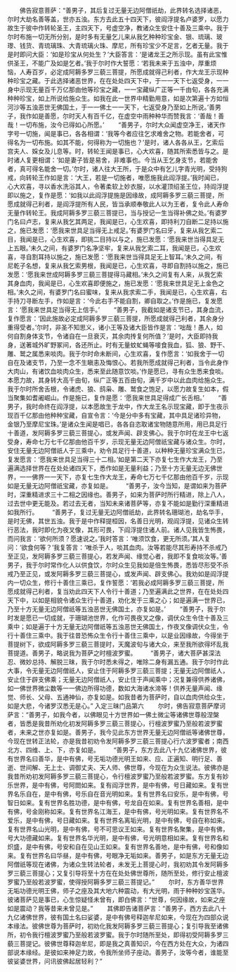 <!-- { "loadSidebar": true } -->
　　佛告寂意菩萨：“善男子，其后复过无量无边阿僧祇劫，此界转名选择诸恶，尔时大劫名善等盖，世亦五浊。东方去此五十四天下，彼阎浮提名卢婆罗，以愿力故生于彼中作转轮圣王，主四天下，号虚空净，教诸众生安住十善及三乘中。我于尔时布施一切无所分别，是时多有无量乞儿来从我乞种种珍宝金、银、琉璃、玻瓈、钱货、青琉璃珠、大青琉璃火珠、摩尼，所有珍宝少不足言，乞者无量。我于是时即问大臣：‘如是珍宝从何处生？’大臣答言：‘是诸龙王之所示现。虽有此宝惟供圣王，不能广及如是乞者。’我于尔时作大誓愿：‘若我未来于五浊中，厚重烦恼，人寿百岁，必定成阿耨多罗三藐三菩提，所愿成就得己利者，作大龙王示现种种珍宝之藏。于此选择诸恶世界，在在处处四天下中，于一一天下七返受身，一一身中示现无量百千万亿那由他等珍宝之藏，一一宝藏纵广正等一千由旬，各各充满种种珍宝，如上所说给施众生。如我在此一世界中精勤用意，如是次第遍十方如恒河沙等五浊恶世无佛国土，于一一佛土一一天下，七返受身乃至如上所说。’善男子，我作如是善愿，尔时天人有百千亿，在虚空中雨种种华而赞我言：‘善哉！善哉！一切布施，汝今已得如心所愿。’
　　“善男子，尔时大众闻虚空净王，诸天作字号一切施，闻是事已，各各相谓：‘我等今者应往乞求难舍之物。若能舍者，可得名为一切布施。如其不能，何得称为一切施也？’是时，诸人各各从王，乞索后宫夫人、婇女及儿息等。时，转轮王闻是事已，心大欢喜，随其所索悉皆与之。是时诸人复更相谓：‘如是妻子皆是易舍，非难事也。今当从王乞身支节，若能舍者，真可得名能舍一切。’尔时，诸人往大王所，于是众中有乞儿字青光明，受持狗戒，向转轮王作如是言：‘大王，若是一切施者，唯愿施我此阎浮提。’我时闻已，心大欢喜，寻以香水洗浴其人，令著柔软上妙衣服，以水灌顶绍圣王位，持阎浮提即以施之，复作是愿：‘如我以此阎浮提施是因缘故，成阿耨多罗三藐三菩提，所愿成就得己利者，是阎浮提所有人民，皆当承顺奉敬此人以为王者，复令此人寿命无量作转轮王。我成阿耨多罗三藐三菩提已，当与授记一生当得补佛之处。’有婆罗门名曰卢志，复来从我乞其两足，我闻是已，心生欢喜，即持利刀自断二足持以施之，施已发愿：‘愿我来世具足当得无上戒足。’有婆罗门名曰牙，复来从我乞索二目，我闻是已，心生欢喜，即挑二目持以与之，施已发愿：‘愿我来世当得具足无上五眼。’未久之间，有婆罗门名净坚牢，复来从我乞索二耳，我闻是已，心生欢喜，寻自割耳持以施之，施已发愿：‘愿我来世当得具足无上智耳。’未久之间，有尼乾子名想，复来从我乞索男根，我闻是已，心生欢喜，寻即自割持以施之，施已发愿：‘愿我来世成阿耨多罗三藐三菩提得马藏相。’未久之间复有人来，从我乞索其身血肉，我闻是已，心生欢喜即便施之，施已发愿：‘愿我来世具足无上金色之相。’未久之间，有婆罗门名曰蜜味，复来从我求索二手，我闻是已，心生欢喜，右手持刀寻断左手，作如是言：‘今此右手不能自割，卿自取之。’作是施已，复发愿言：‘愿我来世具足当得无上信手。’
　　“善男子，我截如是诸支节已，其身血流，复作愿言：‘因此施故必定成阿耨多罗三藐三菩提，所愿成就得己利者，其余身分重得受者。’尔时，非圣不知思义，诸小王等及诸大臣皆作是言：‘咄哉！愚人，如何自割身体支节，令诸自在一旦衰灭，其余肉抟复何所值？’是时，大臣即持我身，送著城外旷野冢间，各还所止。时有无量蚊虻蝇等唼食我血，狐、狼、野干、雕、鹫之属悉来啖肉。我于尔时命未断间，心生欢喜，复作愿言：‘如我舍于一切自在及诸支节，乃至一念不生瞋恚及悔恨心。若我所愿成就得己利者，当令此身作大肉山，有诸饮血啖肉众生，悉来至此随意饮啖。’作是愿已，寻有众生悉来食啖。本愿力故，其身转大高千由旬，纵广正等五百由旬，满千岁中以此血肉给施众生。我于尔时所舍舌根，令诸虎、狼、鸱枭、雕、鹫食之饱足，以愿力故复生如本，假当聚集如耆阇崛山。作是施已，复作是愿：‘愿我来世具足得成广长舌相。’
　　“善男子，我时命终在阎浮提，以本愿故生于龙中，作大龙王名示现宝藏，即于生夜示现百千亿那由他种种宝藏，自宣令言：‘今是分中多有宝藏，其中具足诸珍异物，金银乃至摩尼宝珠。’是诸众生闻是唱已，各各自恣取诸宝物随意所用，用已具足行十善道，发阿耨多罗三藐三菩提心，或发声闻、辟支佛心。我于尔时在龙王中七返受身，寿命七万七千亿那由他百千岁，示现无量无边阿僧祇宝藏与诸众生。尔时，安住无量无边阿僧祇人于三乘中，劝令具足行十善道，以种种无量珍宝满众生已，复发愿言：‘愿我来世具足当得三十二相。’如是第二天下亦复七生作大龙王，乃至遍满选择世界在在处处诸四天下，悉作如是无量利益；乃至十方无量无边无佛世界，一一佛界一一天下，亦复七生作大龙王，寿命七万七千亿那由他百千岁，示现如是无量无边阿僧祇宝藏，亦复如是。
　　“善男子，汝今当知，是谓如来为菩萨时，深重精进求三十二相之因缘也。善男子，如来为菩萨时所行精进，除上八人，过去世中更无能及。若过去无者，当知未来诸菩萨等，亦复不能如是勤行深重精进如我所行。
　　“善男子，复过无量无边阿僧祇劫，此界转名珊瑚池，劫名华手，是时无佛，其世五浊。我于是中作释提桓因，名善日光明，观阎浮提，见诸众生转行恶法，我时即化为夜叉像，其形可畏，下阎浮提住诸人前。诸人见我皆生怖畏，而问我言：‘欲何所须？愿速说之。’我时答言：‘唯须饮食，更无所须。’其人复问：‘欲食何等？’我复答言：‘唯杀于人，啖其血肉。汝等若能尽其形寿持不杀戒乃至正见，发阿耨多罗三藐三菩提心，若发声闻、缘觉心者，我即不复食啖汝等。’善男子，我于尔时常作化人以供食饮，尔时众生见我如是倍生怖畏，悉皆尽形受不杀戒乃至正见，或发阿耨多罗三藐三菩提心，或发声闻、辟支佛心。我劝如是阎浮提内一切众生，修行十善住三乘已，复作誓愿：‘若我必成阿耨多罗三藐三菩提，所愿成就得己利者，复当劝此四天下人令行十善道；乃至遍满此之世界，在在处处四天下中，以如是相貌令诸众生行十善道，劝化发于三乘之心；如是遍满一世界已，乃至十方无量无边阿僧祇等五浊恶世无佛国土，亦复如是。’
　　“善男子，我于尔时发是愿已一切成就，于珊瑚池世界，化作可畏夜叉之像，调伏众生令住十善及三乘中；如是遍于十方无量无边阿僧祇等五浊恶世无佛国土，作夜叉像调伏众生，令行十善住三乘中。我于往昔恐怖众生令行十善住三乘中，以是业因缘故，今得坐于菩提树下，欲成阿耨多罗三藐三菩提时，天魔波旬与诸大众，来至我所欲得坏乱我菩提道。善男子，略说我为菩萨之时檀波罗蜜。
　　“善男子，诸大菩萨甚深法忍、微妙总持、解脱三昧，我于尔时悉未得之，唯除二身有漏五通。我于尔时作此大事，令无量无边阿僧祇人，安止住于阿耨多罗三藐三菩提；无量无边阿僧祇人，安止住于辟支佛乘；无量无边阿僧祇人，安止住于声闻乘中；况复兼得供养诸佛，如一佛世界微尘数等一一佛边所得功德，数如大海诸水渧等！供养无量声闻、缘觉、师长、父母、五通神仙，亦复如是。如我昔者为菩萨时，自以血肉供给众生，如是大悲，今诸罗汉悉无是心。”
入定三昧门品第六
　　尔时，佛告寂意菩萨摩诃萨言：“善男子，如我今者，以佛眼见十方世界如一佛土微尘等诸佛世尊般涅槃者，皆悉是我昔所劝化初发阿耨多罗三藐三菩提心，行檀波罗蜜乃至般若波罗蜜者，未来之世亦复如是。善男子，我今见此东方世界无量无边阿僧祇等诸佛世尊，今现在世转正法轮，亦是我昔初劝令发阿耨多罗三藐三菩提心行六波罗蜜者；南西北方、四维、上、下，亦复如是。
　　“善男子，东方去此八十九亿诸佛世界，彼有世界名曰善华，是中有佛，号无垢功德光明王如来、应、正遍知、明行足、善逝、世间解、无上士、调御丈夫、天人师、佛世尊，今现在为众生说法。彼佛亦是我昔所劝初发阿耨多罗三藐三菩提心，令行檀波罗蜜乃至般若波罗蜜。东方复有妙乐世界，是中有佛，号阿閦如来。复有阎浮世界，是中有佛，号日藏如来。复有世界名乐自在，是中有佛，号乐自在音光明如来。复有世界名曰安乐，是中有佛，号智日如来。复有世界名胜功德，是中有佛，号龙自在如来。复有世界名善相，是中有佛，号金刚称如来。复有世界名江海王，是中有佛，号光明如来。复有世界名不爱乐，是中有佛，号日藏如来。复有世界名离垢光明，是中有佛，号自在称如来。复有世界名山光明，是中有佛，号不可思议王如来。复有世界名聚集，是中有佛，号大功德藏如来。复有世界名华光明，是中有佛，号光明意相如来。复有世界名和炽盛，是中有佛，号安和自在见山王如来。复有世界名善地，是中有佛，号和像如来。复有世界名曰华昼，是中有佛，号眼净无垢如来。善男子，如是东方无量无边阿僧祇等现在诸佛，为诸众生转法轮者，未发无上菩提心时，我初劝其令发阿耨多罗三藐三菩提心；又复引导将至十方在在处处佛世尊所，随所至处，修行安止檀波罗蜜乃至般若波罗蜜，使得授阿耨多罗三藐三菩提记。”
　　尔时，东方善华世界无垢功德光明王佛，师子之座及其大地六种震动，有大光明，雨于种种妙宝莲华。彼诸菩萨见是事已，心生惊疑怪未曾有，即白佛言：“世尊，何因缘故，如来之座如是震动？我等昔来未曾见是。”
　　其佛即告诸菩萨言：“善男子，西方去此八十九亿诸佛世界，彼有国土名曰娑婆，是中有佛号释迦牟尼如来，今现在为四部众说本缘法。彼佛世尊为菩萨时，初劝化我发阿耨多罗三藐三菩提心；复引导我至诸佛所，初令我行檀波罗蜜乃至般若波罗蜜。我于尔时随所至处，即得初受阿耨多罗三藐三菩提记。彼佛世尊释迦牟尼，即是我之真善知识，今在西方处在大众，为诸四部说本缘经。是彼如来神足力故，令我所坐师子座动。善男子，汝等今者，谁能至彼娑婆世界，问讯彼佛起居轻利？”
